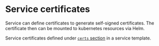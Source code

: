 # Service certificates

Service can define certificates to generate self-signed certificates. The certificate then can be mounted to kubernetes resources via Helm.

Service certificates defined under [`certs` section](template.md#certs) in a service template.
